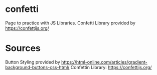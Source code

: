# confetti
Page to practice with JS Libraries. Confetti Library provided by https://confettijs.org/
 
# Sources
Button Styling provided by https://html-online.com/articles/gradient-background-buttons-css-html/
Confettin Library: https://confettijs.org/